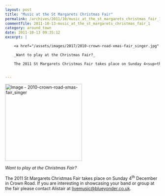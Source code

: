 ```yaml
---
layout: post
title: "Music at the St Margarets Christmas Fair"
permalink: /archives/2011/10/music_at_the_st_margarets_christmas_fair_1.html
commentfile: 2011-10-13-music_at_the_st_margarets_christmas_fair_1
category: around_town
date: 2011-10-13 09:35:12
excerpt: |

    <a href="/assets/images/2017/2010-crown-road-xmas-fair_singer.jpg" title="Click for a larger image"><img src="/assets/images/2017/2010-crown-road-xmas-fair_singer-thumb.jpg" width="150" alt="Image - 2010-crown-road-xmas-fair_singer"  class="photo right"/></a>

    _Want to play at the Christmas Fair?_

    The 2011 St Margarets Christmas Fair takes place on Sunday 4<sup>th</sup> December in Crown Road. If you are interesting in showcasing your band or group at the fair please contact Alistair at <a href="mailto:livemusic@blueyonder.co.uk">livemusic@blueyonder.co.uk</a>


---
```


<a href="/assets/images/2017/2010-crown-road-xmas-fair_singer.jpg" title="Click for a larger image"><img src="/assets/images/2017/2010-crown-road-xmas-fair_singer-thumb.jpg" width="250" alt="Image - 2010-crown-road-xmas-fair_singer"  class="photo right"/></a>

*Want to play at the Christmas Fair?*

The 2011 St Margarets Christmas Fair takes place on Sunday 4<sup>th</sup> December in Crown Road. If you are interesting in showcasing your band or group at the fair please contact Alistair at <livemusic@blueyonder.co.uk>.
